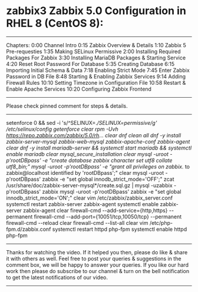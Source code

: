 # zabbix3 Zabbix 5.0 Configuration in RHEL 8 (CentOS 8):
***
Chapters:
0:00 Channel Intro
0:15 Zabbix Overview & Details
1:10 Zabbix 5 Pre-requesties
1:35 Making SELinux Permissive
2:00 Installing Required Packages For Zabbix
3:30 Installing MariaDB Packages & Starting Service
4:20 Reset Root Password For Database
5:35 Creating Database
6:15 Importing Initial Schema & Data
7:18 Enabling Strict Mode
7:45 Enter Zabbix Password in DB File
8:48 Starting & Enabling Zabbix Services
9:14 Adding Firewall Rules
10:10 Setting Timezone in Configuration File
10:58 Restart & Enable Apache Services
10:20 Configuring Zabbix Frontend

***
Please check pinned comment for steps & details.
***
setenforce 0 && sed -i 's/^SELINUX=.*/SELINUX=permissive/g' /etc/selinux/config
getenforce 
clear
rpm -Uvh https://repo.zabbix.com/zabbix/5.0/rh...
clear
dnf clean all
dnf -y install zabbix-server-mysql zabbix-web-mysql zabbix-apache-conf zabbix-agent
clear
dnf -y install mariadb-server && systemctl start mariadb && systemctl enable mariadb
clear
mysql_secure_installation
clear
mysql -uroot -p'rootDBpass' -e "create database zabbix character set utf8 collate utf8_bin;"
mysql -uroot -p'rootDBpass' -e "grant all privileges on zabbix.* to zabbix@localhost identified by 'rootDBpass';"
clear
mysql -uroot -p'rootDBpass' zabbix -e "set global innodb_strict_mode='OFF';"
zcat /usr/share/doc/zabbix-server-mysql*/create.sql.gz | mysql -uzabbix -p'rootDBpass' zabbix
mysql -uroot -p'rootDBpass' zabbix -e "set global innodb_strict_mode='ON';"
clear
vim /etc/zabbix/zabbix_server.conf
systemctl restart zabbix-server zabbix-agent
systemctl enable zabbix-server zabbix-agent
clear
firewall-cmd --add-service={http,https} --permanent
firewall-cmd --add-port={10051/tcp,10050/tcp} --permanent
firewall-cmd --reload
clear
firewall-cmd --list-all
clear
vim /etc/php-fpm.d/zabbix.conf
systemctl restart httpd php-fpm
systemctl enable httpd php-fpm

***
Thanks for watching the video. If it helped you then, please do like & share it with others as well. Feel free to post your queries & suggestions in the comment box, we will be happy to answer your queries. If you like our hard work then please do subscribe to our channel & turn on the bell notification to get the latest notifications of our video.
***
